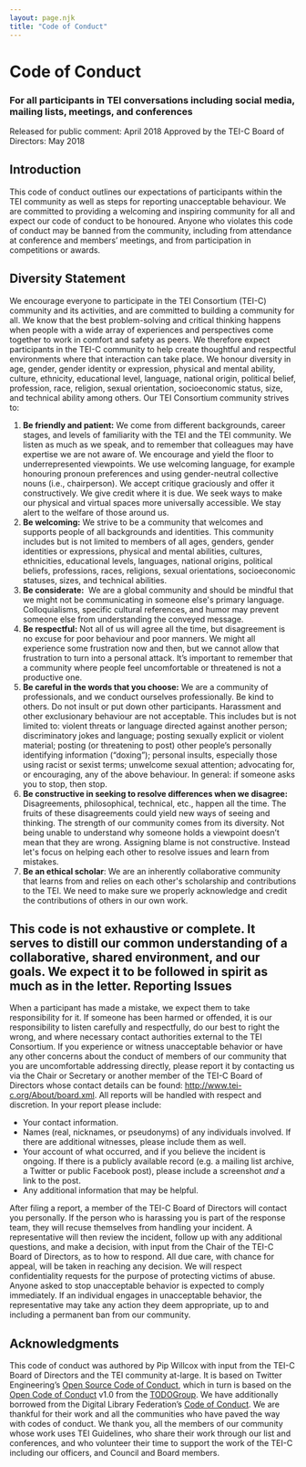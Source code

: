 ```yaml
---
layout: page.njk
title: "Code of Conduct"
---
```

# Code of Conduct
### For all participants in TEI conversations including social media, mailing lists, meetings, and conferences


Released for public comment: April 2018
Approved by the TEI-C Board of Directors: May 2018


Introduction
------------


This code of conduct outlines our expectations of participants within the TEI community as well as steps for reporting unacceptable behaviour. 
We are committed to providing a welcoming and inspiring community for all and expect our code of conduct to be honoured. Anyone who violates this code of conduct may be banned from the community, including from attendance at conference and members’ meetings, and from participation in competitions or awards.


Diversity Statement
-------------------


We encourage everyone to participate in the TEI Consortium (TEI-C) community and its activities, and are committed to building a community for all. We know that the best problem-solving and critical thinking happens when people with a wide array of experiences and perspectives come together to work in comfort and safety as peers. We therefore expect participants in the TEI-C community to help create thoughtful and respectful environments where that interaction can take place. We honour diversity in age, gender, gender identity or expression, physical and mental ability, culture, ethnicity, educational level, language, national origin, political belief, profession, race, religion, sexual orientation, socioeconomic status, size, and technical ability among others.
Our TEI Consortium community strives to:


1. **Be friendly and patient:** We come from different backgrounds, career stages, and levels of familiarity with the TEI and the TEI community. We listen as much as we speak, and to remember that colleagues may have expertise we are not aware of. We encourage and yield the floor to underrepresented viewpoints. We use welcoming language, for example honouring pronoun preferences and using gender-neutral collective nouns (i.e., chairperson). We accept critique graciously and offer it constructively. We give credit where it is due. We seek ways to make our physical and virtual spaces more universally accessible. We stay alert to the welfare of those around us.
2. **Be welcoming:** We strive to be a community that welcomes and supports people of all backgrounds and identities. This community includes but is not limited to members of all ages, genders, gender identities or expressions, physical and mental abilities, cultures, ethnicities, educational levels, languages, national origins, political beliefs, professions, races, religions, sexual orientations, socioeconomic statuses, sizes, and technical abilities.
3. **Be considerate:**  We are a global community and should be mindful that we might not be communicating in someone else's primary language. Colloquialisms, specific cultural references, and humor may prevent someone else from understanding the conveyed message.
4. **Be respectful:**  Not all of us will agree all the time, but disagreement is no excuse for poor behaviour and poor manners. We might all experience some frustration now and then, but we cannot allow that frustration to turn into a personal attack. It’s important to remember that a community where people feel uncomfortable or threatened is not a productive one.
5. **Be careful in the words that you choose:** We are a community of professionals, and we conduct ourselves professionally. Be kind to others. Do not insult or put down other participants. Harassment and other exclusionary behaviour are not acceptable. This includes but is not limited to: violent threats or language directed against another person; discriminatory jokes and language; posting sexually explicit or violent material; posting (or threatening to post) other people’s personally identifying information (“doxing”); personal insults, especially those using racist or sexist terms; unwelcome sexual attention; advocating for, or encouraging, any of the above behaviour. In general: if someone asks you to stop, then stop.
6. **Be constructive in seeking to resolve differences when we disagree:** Disagreements, philosophical, technical, etc., happen all the time. The fruits of these disagreements could yield new ways of seeing and thinking. The strength of our community comes from its diversity. Not being unable to understand why someone holds a viewpoint doesn’t mean that they are wrong. Assigning blame is not constructive. Instead let's focus on helping each other to resolve issues and learn from mistakes.
7. **Be an ethical scholar**: We are an inherently collaborative community that learns from and relies on each other's scholarship and contributions to the TEI. We need to make sure we properly acknowledge and credit the contributions of others in our own work.


This code is not exhaustive or complete. It serves to distill our common understanding of a collaborative, shared environment, and our goals. We expect it to be followed in spirit as much as in the letter.
Reporting Issues
----------------


When a participant has made a mistake, we expect them to take responsibility for it. If someone has been harmed or offended, it is our responsibility to listen carefully and respectfully, do our best to right the wrong, and where necessary contact authorities external to the TEI Consortium.
If you experience or witness unacceptable behavior or have any other concerns about the conduct of members of our community that you are uncomfortable addressing directly, please report it by contacting us via the Chair or Secretary or another member of the TEI-C Board of Directors whose contact details can be found: http://www.tei-c.org/About/board.xml. All reports will be handled with respect and discretion. In your report please include:


* Your contact information.
* Names (real, nicknames, or pseudonyms) of any individuals involved. If there are additional witnesses, please include them as well.
* Your account of what occurred, and if you believe the incident is ongoing. If there is a publicly available record (e.g. a mailing list archive, a Twitter or public Facebook post), please include a screenshot *and* a link to the post.
* Any additional information that may be helpful.


After filing a report, a member of the TEI-C Board of Directors will contact you personally. If the person who is harassing you is part of the response team, they will recuse themselves from handling your incident. A representative will then review the incident, follow up with any additional questions, and make a decision, with input from the Chair of the TEI-C Board of Directors, as to how to respond. All due care, with chance for appeal, will be taken in reaching any decision. We will respect confidentiality requests for the purpose of protecting victims of abuse. 
Anyone asked to stop unacceptable behavior is expected to comply immediately. If an individual engages in unacceptable behavior, the representative may take any action they deem appropriate, up to and including a permanent ban from our community.


Acknowledgments
---------------


This code of conduct was authored by Pip Willcox with input from the TEI-C Board of Directors and the TEI community at-large. It is based on Twitter Engineering’s [Open Source Code of Conduct](https://engineering.twitter.com/opensource/code-of-conduct), which in turn is based on the [Open Code of Conduct](https://github.com/todogroup/opencodeofconduct) v1.0 from the [TODOGroup](https://todogroup.org). We have additionally borrowed from the Digital Library Federation’s [Code of Conduct](https://www.diglib.org/about/code-of-conduct/). We are thankful for their work and all the communities who have paved the way with codes of conduct.
We thank you, all the members of our community whose work uses TEI Guidelines, who share their work through our list and conferences, and who volunteer their time to support the work of the TEI-C including our officers, and Council and Board members.


